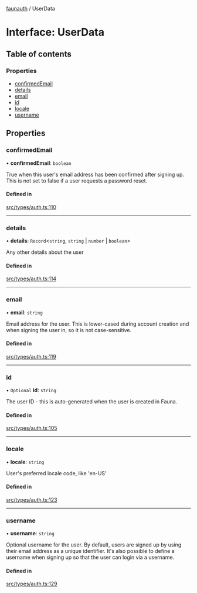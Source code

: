 [faunauth](../index.md) / UserData

# Interface: UserData

## Table of contents

### Properties

- [confirmedEmail](UserData.md#confirmedemail)
- [details](UserData.md#details)
- [email](UserData.md#email)
- [id](UserData.md#id)
- [locale](UserData.md#locale)
- [username](UserData.md#username)

## Properties

### confirmedEmail

• **confirmedEmail**: `boolean`

True when this user's email address has been confirmed after signing up. This is not set to
false if a user requests a password reset.

#### Defined in

[src/types/auth.ts:110](https://github.com/alexnitta/faunauth/blob/a52671e/src/types/auth.ts#L110)

___

### details

• **details**: `Record`<`string`, `string` \| `number` \| `boolean`\>

Any other details about the user

#### Defined in

[src/types/auth.ts:114](https://github.com/alexnitta/faunauth/blob/a52671e/src/types/auth.ts#L114)

___

### email

• **email**: `string`

Email address for the user. This is lower-cased during account creation and when signing the
user in, so it is not case-sensitive.

#### Defined in

[src/types/auth.ts:119](https://github.com/alexnitta/faunauth/blob/a52671e/src/types/auth.ts#L119)

___

### id

• `Optional` **id**: `string`

The user ID - this is auto-generated when the user is created in Fauna.

#### Defined in

[src/types/auth.ts:105](https://github.com/alexnitta/faunauth/blob/a52671e/src/types/auth.ts#L105)

___

### locale

• **locale**: `string`

User's preferred locale code, like 'en-US'

#### Defined in

[src/types/auth.ts:123](https://github.com/alexnitta/faunauth/blob/a52671e/src/types/auth.ts#L123)

___

### username

• **username**: `string`

Optional username for the user. By default, users are signed up by using their email address
as a unique identifier. It's also possible to define a username when signing up so that the
user can login via a username.

#### Defined in

[src/types/auth.ts:129](https://github.com/alexnitta/faunauth/blob/a52671e/src/types/auth.ts#L129)
